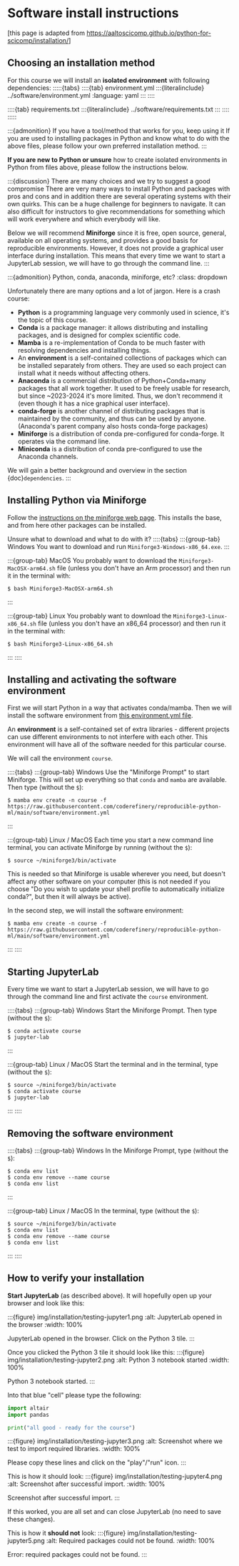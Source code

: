 # Software install instructions

[this page is adapted from <https://aaltoscicomp.github.io/python-for-scicomp/installation/>]


## Choosing an installation method

For this course we will install an **isolated environment**
with following dependencies:
:::::{tabs}
  ::::{tab} environment.yml
    :::{literalinclude} ../software/environment.yml
    :language: yaml
    :::
  ::::

  ::::{tab} requirements.txt
    :::{literalinclude} ../software/requirements.txt
    :::
  ::::
:::::

:::{admonition} If you have a tool/method that works for you, keep using it
If you are used to installing packages in Python and know what to do with the
above files, please follow your own preferred installation
method.
:::

**If you are new to Python or unsure** how to create isolated environments in
Python from files above, please follow the
instructions below.

:::{discussion} There are many choices and we try to suggest a good compromise
There are very many ways to install Python and packages with pros and cons and
in addition there are several operating systems with their own quirks. This
can be a huge challenge for beginners to navigate. It can also difficult for
instructors to give recommendations for something which will work everywhere
and which everybody will like.

Below we will recommend **Miniforge** since it is free, open source, general,
available on all operating systems, and provides a good basis for reproducible
environments. However, it does not provide a graphical user interface during
installation. This means that every time we want to start a JupyterLab session,
we will have to go through the command line.
:::

:::{admonition} Python, conda, anaconda, miniforge, etc?
:class: dropdown

Unfortunately there are many options and a lot of jargon.
Here is a crash course:

- **Python** is a programming language very commonly used in
  science, it's the topic of this course.
- **Conda** is a package manager: it allows distributing and
  installing packages, and is designed for complex scientific
  code.
- **Mamba** is a re-implementation of Conda to be much faster with
  resolving dependencies and installing things.
- An **environment** is a self-contained collections of packages
  which can be installed separately from others.  They are used so
  each project can install what it needs without affecting others.
- **Anaconda** is a commercial distribution of Python+Conda+many
  packages that all work together.  It used to be freely usable for
  research, but since ~2023-2024 it's more limited.  Thus, we don't
  recommend it (even though it has a nice graphical user interface).
- **conda-forge** is another channel of distributing packages that
  is maintained by the community, and thus can be used by anyone.
  (Anaconda's parent company also hosts conda-forge packages)
- **Miniforge** is a distribution of conda pre-configured for
  conda-forge.  It operates via the command line.
- **Miniconda** is a distribution of conda pre-configured to use
  the Anaconda channels.

We will gain a better background and overview in the section
{doc}`dependencies`.
:::


## Installing Python via Miniforge

Follow the [instructions on the miniforge web page](https://github.com/conda-forge/miniforge).  This installs
the base, and from here other packages can be installed.

Unsure what to download and what to do with it?
::::{tabs}
  :::{group-tab} Windows
  You want to download and run `Miniforge3-Windows-x86_64.exe`.
  :::

  :::{group-tab} MacOS
  You probably want to download the `Miniforge3-MacOSX-arm64.sh` file (unless
  you don't have an Arm processor) and then run it in the terminal with:
  ```console
  $ bash Miniforge3-MacOSX-arm64.sh
  ```
  :::

  :::{group-tab} Linux
  You probably want to download the `Miniforge3-Linux-x86_64.sh` file (unless
  you don't have an x86_64 processor) and then run it in the terminal with:
  ```console
  $ bash Miniforge3-Linux-x86_64.sh
  ```
  :::
::::



## Installing and activating the software environment

First we will start Python in a way that activates conda/mamba.  Then we will
install the software environment from [this environment.yml
file](https://raw.githubusercontent.com/coderefinery/reproducible-python-ml/main/software/environment.yml).

An **environment** is a self-contained set of extra libraries - different
projects can use different environments to not interfere with each other.  This
environment will have all of the software needed for this particular course.

We will call the environment `course`.

::::{tabs}
  :::{group-tab} Windows
  Use the "Miniforge Prompt" to start Miniforge.  This
  will set up everything so that ``conda`` and ``mamba`` are
  available.
  Then type
  (without the `$`):
  ```console
  $ mamba env create -n course -f https://raw.githubusercontent.com/coderefinery/reproducible-python-ml/main/software/environment.yml
  ```
  :::

  :::{group-tab} Linux / MacOS
  Each time you start a new command line terminal,
  you can activate Miniforge by running
  (without the `$`):
  ```console
  $ source ~/miniforge3/bin/activate
  ```

  This is needed so that
  Miniforge is usable wherever you need, but doesn't affect any
  other software on your computer (this is not needed if you
  choose "Do you wish to update your shell profile to
  automatically initialize conda?", but then it will always be
  active).

  In the second step, we will install the software environment:
  ```console
  $ mamba env create -n course -f https://raw.githubusercontent.com/coderefinery/reproducible-python-ml/main/software/environment.yml
  ```
  :::
::::


## Starting JupyterLab

Every time we want to start a JupyterLab session,
we will have to go through the command line and first
activate the `course` environment.

::::{tabs}
  :::{group-tab} Windows
  Start the Miniforge Prompt. Then type
  (without the `$`):
  ```console
  $ conda activate course
  $ jupyter-lab
  ```
  :::

  :::{group-tab} Linux / MacOS
  Start the terminal and in the terminal, type
  (without the `$`):
  ```console
  $ source ~/miniforge3/bin/activate
  $ conda activate course
  $ jupyter-lab
  ```
  :::
::::


## Removing the software environment

::::{tabs}
  :::{group-tab} Windows
  In the Miniforge Prompt, type
  (without the `$`):
  ```console
  $ conda env list
  $ conda env remove --name course
  $ conda env list
  ```
  :::

  :::{group-tab} Linux / MacOS
  In the terminal, type
  (without the `$`):
  ```console
  $ source ~/miniforge3/bin/activate
  $ conda env list
  $ conda env remove --name course
  $ conda env list
  ```
  :::
::::


## How to verify your installation

**Start JupyterLab** (as described above).  It will hopefully open up your browser
and look like this:

:::{figure} img/installation/testing-jupyter1.png
:alt: JupyterLab opened in the browser
:width: 100%

JupyterLab opened in the browser. Click on the Python 3 tile.
:::

Once you clicked the Python 3 tile it should look like this:
:::{figure} img/installation/testing-jupyter2.png
:alt: Python 3 notebook started
:width: 100%

Python 3 notebook started.
:::

Into that blue "cell" please type the following:
```python
import altair
import pandas

print("all good - ready for the course")
```

:::{figure} img/installation/testing-jupyter3.png
:alt: Screenshot where we test to import required libraries.
:width: 100%

Please copy these lines and click on the "play"/"run" icon.
:::

This is how it should look:
:::{figure} img/installation/testing-jupyter4.png
:alt: Screenshot after successful import.
:width: 100%

Screenshot after successful import.
:::

If this worked, you are all set and can close JupyterLab (no need to save these
changes).

This is how it **should not** look:
:::{figure} img/installation/testing-jupyter5.png
:alt: Required packages could not be found.
:width: 100%

Error: required packages could not be found.
:::
